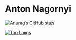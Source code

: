 # Anton Nagornyi

[![Anurag's GitHub stats](https://github-readme-stats.vercel.app/api?username=kattaris&count_private=true&include_all_commits=true&show_icons=true&theme=dracula)](https://github.com/anuraghazra/github-readme-stats)

[![Top Langs](https://github-readme-stats.vercel.app/api/top-langs/?username=kattaris&show_icons=true&theme=dracula)](https://github.com/anuraghazra/github-readme-stats)
